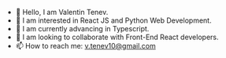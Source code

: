 - 👋 Hello, I am Valentin Tenev.
- 👀 I am interested in React JS and Python Web Development.
- 🌱 I am currently advancing in Typescript.
- 💞️ I am looking to collaborate with Front-End React developers.
- 📫 How to reach me: v.tenev10@gmail.com

